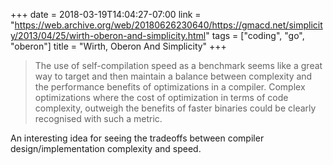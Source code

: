 +++
date = 2018-03-19T14:04:27-07:00
link = "https://web.archive.org/web/20180626230640/https://gmacd.net/simplicity/2013/04/25/wirth-oberon-and-simplicity.html"
tags = ["coding", "go", "oberon"]
title = "Wirth, Oberon And Simplicity"
+++

>The use of self-compilation speed as a benchmark seems like a great way to target and then maintain a balance between complexity and the performance benefits of optimizations in a compiler. Complex optimizations where the cost of optimization in terms of code complexity, outweigh the benefits of faster binaries could be clearly recognised with such a metric.

An interesting idea for seeing the tradeoffs between compiler design/implementation complexity and speed.
